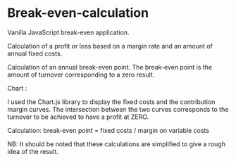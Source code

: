 ﻿# Break-even-calculation
 
 Vanilla JavaScript break-even application.
 
 Calculation of a profit or loss based on a margin rate and an amount of annual fixed costs.
 
 Calculation of an annual break-even point. The break-even point is the amount of turnover corresponding to a zero result.

Chart :

I used the Chart.js library to display the fixed costs and the contribution margin curves.
The intersection between the two curves corresponds to the turnover to be achieved to have a profit at ZERO.

Calculation: break-even point = fixed costs / margin on variable costs

 
 
NB: It should be noted that these calculations are simplified to give a rough idea of the result.

